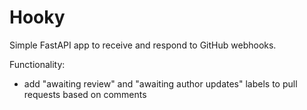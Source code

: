 # Hooky

Simple FastAPI app to receive and respond to GitHub webhooks.

Functionality:
* add "awaiting review" and "awaiting author updates" labels to pull requests based on comments

